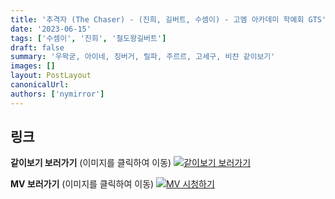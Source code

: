 ```yaml
---
title: '추격자 (The Chaser) - (진희, 길버트, 수셈이) - 고멤 아카데미 학예회 GTS'
date: '2023-06-15'
tags: ['수셈이', '진희', '철도왕길버트']
draft: false
summary: '우왁굳, 아이네, 징버거, 릴파, 주르르, 고세구, 비챤 같이보기'
images: []
layout: PostLayout
canonicalUrl:
authors: ['nymirror']
---
```


## 링크

**같이보기 보러가기** (이미지를 클릭하여 이동)
[![같이보기 보러가기](https://cdn.discordapp.com/attachments/1136601898116464710/1211650793904807976/logo.png?ex=65eef8bc&is=65dc83bc&hm=95dc0e08c1f43025dd60def429896697b3787a9f923593eb50b24e9fb6280361&)](https://cafe.naver.com/steamindiegame/11614335)

**MV 보러가기** (이미지를 클릭하여 이동)
[![MV 시청하기](https://i.ytimg.com/vi/Ozpfl_7_nwc/maxresdefault.jpg)](https://youtu.be/Ozpfl_7_nwc)
